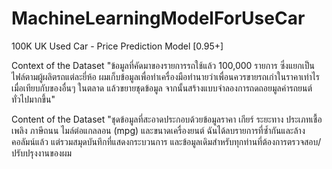 # MachineLearningModelForUseCar

100K UK Used Car - Price Prediction Model [0.95+]




Context of the Dataset
"ข้อมูลที่คัดมาของรายการรถใช้แล้ว 100,000 รายการ ซึ่งแยกเป็นไฟล์ตามผู้ผลิตรถแต่ละยี่ห้อ ผมเก็บข้อมูลเพื่อทำเครื่องมือทำนายว่าเพื่อนควรขายรถเก่าในราคาเท่าไรเมื่อเทียบกับของอื่นๆ ในตลาด แล้วขยายชุดข้อมูล จากนั้นสร้างแบบจำลองการถดถอยมูลค่ารถยนต์ทั่วไปมากขึ้น"


Content of the Dataset
"ชุดข้อมูลที่สะอาดประกอบด้วยข้อมูลราคา เกียร์ ระยะทาง ประเภทเชื้อเพลิง ภาษีถนน ไมล์ต่อแกลลอน (mpg) และขนาดเครื่องยนต์ ฉันได้ลบรายการที่ซ้ำกันและล้างคอลัมน์แล้ว แต่รวมสมุดบันทึกที่แสดงกระบวนการ และข้อมูลเดิมสำหรับทุกท่านที่ต้องการตรวจสอบ/ปรับปรุงงานของผม
